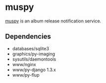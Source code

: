 # muspy

[muspy](http://muspy.com) is an album release notification service.

## Dependencies

* databases/sqlite3
* graphics/py-imaging
* sysutils/daemontools
* www/nginx
* www/py-django 1.3.x
* www/py-flup
